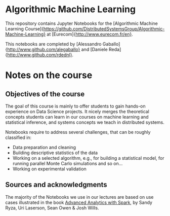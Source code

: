 # Algorithmic Machine Learning
This repository contains Jupyter Notebooks for the [Algorithmic Machine Learning Course]{https://github.com/DistributedSystemsGroup/Algorithmic-Machine-Learning} at [Eurecom]{http://www.eurecom.fr/en}.

This notebooks are completed by [Alessandro Gaballo]{http://www.github.com/alegaballo} and [Daniele Reda]{http://www.github.com/rdednl}.


# Notes on the course

## Objectives of the course
The goal of this course is mainly to offer students to gain hands-on experience on Data Science projects. It nicely merges the theoretical concepts students can learn in our courses on machine learning and statistical inference, and systems concepts we teach in distributed systems.

Notebooks require to address several challenges, that can be roughly classified in:

* Data preparation and cleaning
* Building descriptive statistics of the data
* Working on a selected algorithm, e.g., for building a statistical model, for running parallel Monte Carlo simulations and so on...
* Working on experimental validation

## Sources and acknowledgments
The majority of the Notebooks we use in our lectures are based on use cases illustrated in the book [Advanced Analytics with Spark](http://shop.oreilly.com/product/0636920035091.do), by Sandy Ryza, Uri Laserson, Sean Owen & Josh Wills.
